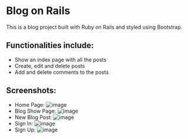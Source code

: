 # Blog on Rails

This is a blog project built with Ruby on Rails and styled using Bootstrap. 

## Functionalities include:

* Show an index page with all the posts
* Create, edit and delete posts
* Add and delete comments to the posts

## Screenshots:
- Home Page:
![image](https://user-images.githubusercontent.com/71687298/189970301-d9b0d7df-001d-45a4-8c3c-bcfa7404a10c.PNG)
- Blog Show Page:
![image](https://user-images.githubusercontent.com/71687298/189970827-aaceed52-bbea-4b00-9698-5a41511089da.png)
- New Blog Post:
![image](https://user-images.githubusercontent.com/71687298/189970974-e2bb36ef-b39b-415f-be10-7eeae71368b9.png)
- Sign In:
![image](https://user-images.githubusercontent.com/71687298/189971139-70889688-a370-4847-a75d-394c885c3c1f.png)
- Sign Up:
![image](https://user-images.githubusercontent.com/71687298/189971225-4681d84f-b740-40f6-b826-704f945010e6.png)

